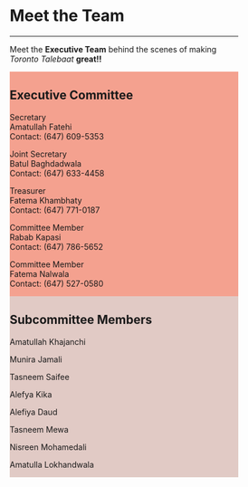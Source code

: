 <html>
<head>
<meta name="viewport" content="width=device-width, initial-scale=1">
<style>
* {
  box-sizing: border-box;
}

/* Create two equal columns that floats next to each other */
@media screen and (min-width: 475px) {
    .column {
    	float: left;
  	width: 50%;
  	padding: 10px;
    }
}

/* Clear floats after the columns */
.row:after {
  content: "";
  display: table;
  clear: both;
}
</style>
</head>
<body>

<h1>Meet the Team</h1>

<hr>

<p>Meet the <b>Executive Team</b> behind the scenes of making <i>Toronto Talebaat</i> <b>great!!</b></p>

<div class="row">
  <div class="column" style="background-color:#F4A18F;">
    <h2>Executive Committee</h2>
    <p>
    Secretary<br />
    Amatullah Fatehi<br />
    Contact: (647) 609-5353<br />
    </p>
    <p>
    Joint Secretary<br />
    Batul Baghdadwala<br />
    Contact: (647) 633-4458<br />
    </p>
    <p>
    Treasurer<br />
    Fatema Khambhaty<br />
    Contact: (647) 771-0187<br />
    </p>
    <p>
    Committee Member<br />
    Rabab Kapasi<br />
    Contact: (647) 786-5652<br />
    </p>
    <p>
    Committee Member<br />
    Fatema Nalwala<br />
    Contact: (647) 527-0580<br />
    </p>

  </div>
  <div class="column" style="background-color:#E1CAC5;">
    <h2>Subcommittee Members</h2>
    <p>Amatullah Khajanchi</p>
    <p>Munira Jamali</p>
    <p>Tasneem Saifee</p>
    <p>Alefya Kika</p>
    <p>Alefiya Daud</p>
    <p>Tasneem Mewa</p>
    <p>Nisreen Mohamedali</p>
    <p>Amatulla Lokhandwala</p>
  </div>
</div>

</body>
</html>
